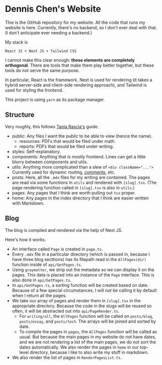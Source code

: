 # Dennis Chen's Website

Thie is the GitHub repository for my website.
All the code that runs my website is here.
Currently, there's no backend,
so I don't ever deal with that.
(I don't anticipate ever needing a backend.)

My stack is

    React JS + Next JS + Tailwind CSS

I cannot make this clear enough:
**these elements are completely orthogonal**.
There are tools that make them play better together,
but these tools do not serve the same purpose.

In particular, React is the framework,
Next is used for rendering
(it takes a hybrid server-side and client-side rendering approach),
and Tailwind is used for styling the frontend.

This project is using `yarn` as its package manager.

## Structure

Very roughly, this follows
[Tania Rascia's](https://www.taniarascia.com/react-architecture-directory-structure/#utils) guide.

- public: Any files I want the public to be able to view
  (hence the name).
  - resources: PDFs that would be filed under math.
  - reports: PDFs that would be filed under writing.
- styles: Self-explanatory.
- components: Anything that is mostly frontend.
  Lines can get a little blurry between components and utils.
- utils: Anything more complicated than a slew of `<div className="...">`
  Currently used for dynamic routing, [comments](https://github.com/maggie-j-liu/reactive), etc.
- posts: Here, all the `.mdx` files for my writing are contained.
  The pages are read via some functions in `utils` and rendered with `[slug].tsx`.
  (The page rendering function called in `[slug].tsx` is also in `utils`.)
- pages: Any pages that I think are worth pulling out `tsx` proper.
- home: Any pages in the index directory that I think are easier
  written with Markdown.

## Blog

The blog is compiled and rendered
via the help of Next JS.

Here's how it works.

- An interface called `Page`
  is created in `page.ts`.
- Every `.mdx` file in a particular directory
  (which is passed in, because I have three blog secttions)
  has its filepath read in the `AllPages(dir)` function
  inside of `api/GetPages.ts`.
- Using `graymatter`,
  we strip out the metadata
  so we can display it on the pages.
  This data is placed into an instance
  of the `Page` interface.
  This is also done in `api/GetPages.ts`.
- In `api/GetPages.ts`,
  a sorting function will be created
  based on date.
  Because of a few special circumstances,
  I will _not_ be calling it by default
  when I return all the pages.
- We take our array of pages
  and render them in
  `[slug].tsx` in the appropriate directory.
  Because the code in the slugs
  will be reused so often,
  it will be abstracted out
  into `api/PageRender.ts`.
  - For `writing/all`,
    the `AllPages` function will be called
    on `posts/blog`, `posts/essay`, and `posts/tech`.
    The arrays will be joined and sorted by date.
  - To compile the pages in `pages`,
    the `AllPages` function will be called as usual.
    But because the main pages in my website do not have dates,
    and we are not rendering a list of the main pages,
    we do not sort the dates automatically.
    We also render the pages in `home` in our top-level directory,
    because I like to also write my stuff in markdown.
- We also render the list of pages
  in `RenderPagesList.ts`.
